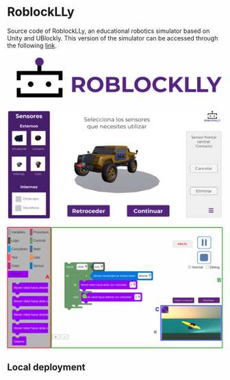# RoblockLLy
Source code of RoblockLLy, an educational robotics simulator based on Unity and UBlockly. This version of the simulator can be accessed through the following [link](https://computational-thinking.github.io/RoblockLLy/).

![RoblockLLy](img/RoblockLLy-Logo.jpg)

![RoblockLLy robot designing interface](img/RoblockLLy-Designing.png)

![RoblockLLy programming interface](img/RoblockLLy-Programming.png)

## Local deployment


